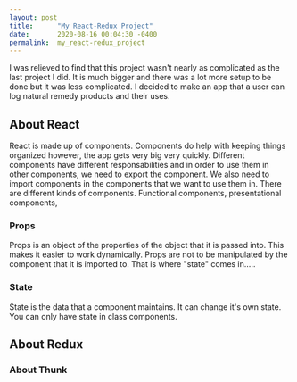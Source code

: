 ```yaml
---
layout: post
title:      "My React-Redux Project"
date:       2020-08-16 00:04:30 -0400
permalink:  my_react-redux_project
---
```



I was relieved to find that this project wasn't nearly as complicated as the last project I did. It is much bigger and there was a lot more setup to be done but it was less complicated. I decided to make an app that a user can log natural remedy products and their uses. 

## About React

React is made up of components. Components do help with keeping things organized however, the app gets very big very quickly. Different components have different responsabilities and in order to use them in other components, we need to export the component. We also need to import components in the components that we want to use them in. There are different kinds of components. Functional components, presentational components, 

### Props 

Props is an object of the properties of the object that it is passed into. This makes it easier to work dynamically. Props are not to be manipulated by the component that it is imported to. That is where "state" comes in.....

### State
State is the data that a component maintains. It can change it's own state. You can only have state in class components.

## About Redux 


### About Thunk
